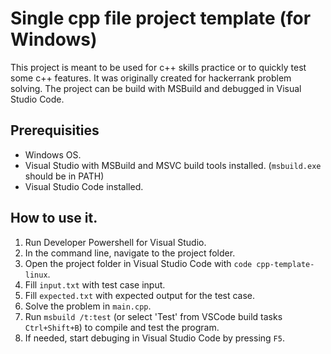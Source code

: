 # Single cpp file project template (for Windows)

This project is meant to be used for c++ skills practice or to quickly test some c++ features.
It was originally created for hackerrank problem solving.
The project can be build with MSBuild and debugged in Visual Studio Code.

## Prerequisities
- Windows OS.
- Visual Studio with MSBuild and MSVC build tools installed. (`msbuild.exe` should be in PATH)
- Visual Studio Code installed.

## How to use it.
1. Run Developer Powershell for Visual Studio.
1. In the command line, navigate to the project folder.
1. Open the project folder in Visual Studio Code with `code cpp-template-linux`.
1. Fill `input.txt` with test case input.
1. Fill `expected.txt` with expected output for the test case.
1. Solve the problem in `main.cpp`.
1. Run `msbuild /t:test` (or select 'Test' from VSCode build tasks `Ctrl+Shift+B`) to compile and test the program.
1. If needed, start debuging in Visual Studio Code by pressing `F5`.